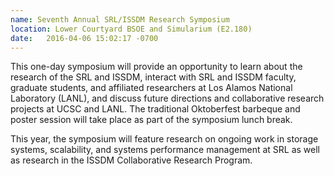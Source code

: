 ```yaml
---
name: Seventh Annual SRL/ISSDM Research Symposium
location: Lower Courtyard BSOE and Simularium (E2.180)
date:   2016-04-06 15:02:17 -0700
---
```

This one-day symposium will provide an opportunity to learn about the research
of the SRL and ISSDM, interact with SRL and ISSDM faculty, graduate students,
and affiliated researchers at Los Alamos National Laboratory (LANL), and discuss
future directions and collaborative research projects at UCSC and LANL. The
traditional Oktoberfest barbeque and poster session will take place as part of
the symposium lunch break.

This year, the symposium will feature research on ongoing work in storage
systems, scalability, and systems performance management at SRL as well as
research in the ISSDM Collaborative Research Program.
